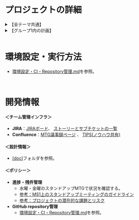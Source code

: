 # プロジェクトの詳細

<details>
<summary>【全テーマ共通】</summary>

  - MS1ページ：[テーマ1の説明](https://app.ms1.com/academy/1BYJipoSWFWcxfxUIoruQ6/4NBJkylZbtUd6Wxtpw4nbE/5VDANh8J5d2NltgkZUPyTk/2f4kqS0Gcl75ANeD8HK9bv/1XS6qWijKAPuZWKx9kY0K8) 
  - MS1ページ：[修了プロジェクトのガイドライン](https://app.ms1.com/academy/1BYJipoSWFWcxfxUIoruQ6/4NBJkylZbtUd6Wxtpw4nbE/5VDANh8J5d2NltgkZUPyTk/5pbSGNRYpiaKlCctj9PaET/jBpJOZ9FVVT7qyahWPMEk)
  - [7/22(月)のキックオフスライド](https://toyotaglobal.enterprise.slack.com/files/U04M3KX6CP2/F07DGHBRMDJ/____________________________________________________________.pdf)
</details>

<details>
<summary>【グループ1内の計画】</summary>

  - [修了プロジェクト計画（7/29提出）](./[doc]/修了プロジェクト計画%20(240729提出).md)
  - [MS1上の元々のテーマ1との要件比較](./[doc]/MS1上の元々のテーマ1との要件比較.md)
</details>

<br>

# 環境設定・実行方法

- [環境設定・CI・Repository管理.md](./[doc]/環境設定・CI・Repository管理.md#環境設定)を参照。

<br>

# 開発情報


#### ＜チーム管理インフラ＞
- **JIRA**：[JIRAボード](https://rhdojo.atlassian.net/jira/software/projects/PCPG/boards/2)、 [ストーリーとサブチケットの一覧](https://rhdojo.atlassian.net/wiki/spaces/~712020ca0f8221407b440b8d4c1a0660e8be32/pages/14188549/JIRA)
- **Confluence**：[MTG議事録ページ](https://rhdojo.atlassian.net/wiki/spaces/~712020ca0f8221407b440b8d4c1a0660e8be32/pages/15433730) 、 [TIPS(ノウハウ共有)](https://rhdojo.atlassian.net/wiki/spaces/~712020ca0f8221407b440b8d4c1a0660e8be32/pages/15728660/TIPS)

#### ＜設計情報＞
- [[doc]](./[doc]/)フォルダを参照。

#### ＜ポリシー＞

- **進捗・残件管理**
    - 水曜・金曜のスタンドアップMTGで状況を確認する。
    - [参考：MS1上のスタンドアップミーティングのガイドライン](https://app.ms1.com/academy/1BYJipoSWFWcxfxUIoruQ6/4NBJkylZbtUd6Wxtpw4nbE/5VDANh8J5d2NltgkZUPyTk/5pbSGNRYpiaKlCctj9PaET/jBpJOZ9FVVT7qyahWPMEk)
    - [参考：プロジェクトの潜在的な課題とリスク](./[doc]/修了プロジェクト計画%20(240729提出).md#課題とリスク:)
- **GitHub repository管理**
  - [環境設定・CI・Repository管理.md](./[doc]/環境設定・CI・Repository管理.md#github-repository管理)を参照。



